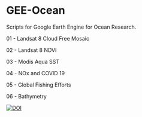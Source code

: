 # GEE-Ocean
Scripts for Google Earth Engine for Ocean Research.

01 - Landsat 8 Cloud Free Mosaic <p>
02 - Landsat 8 NDVI <p>
03 - Modis Aqua SST <p>
04 - NOx and COVID 19 <p>
05 - Global Fishing Efforts <p>
06 - Bathymetry <p>
  
  [![DOI](https://zenodo.org/badge/264895465.svg)](https://zenodo.org/badge/latestdoi/264895465)
